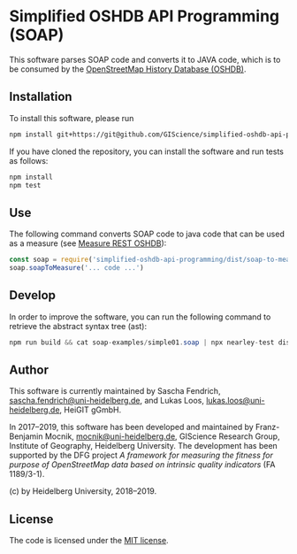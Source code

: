 # Simplified OSHDB API Programming (SOAP)

This software parses SOAP code and converts it to JAVA code, which is to be consumed by the [OpenStreetMap History Database (OSHDB)](???).

## Installation

To install this software, please run

```bash
npm install git+https://git@github.com/GIScience/simplified-oshdb-api-programming.git
```

If you have cloned the repository, you can install the software and run tests as follows:

```bash
npm install
npm test
```

## Use

The following command converts SOAP code to java code that can be used as a measure (see [Measure REST OSHDB](???)):

```javascript
const soap = require('simplified-oshdb-api-programming/dist/soap-to-measure')
soap.soapToMeasure('... code ...')
```

## Develop

In order to improve the software, you can run the following command to retrieve the abstract syntax tree (ast):

```java
npm run build && cat soap-examples/simple01.soap | npx nearley-test dist/soap-grammar.js --quiet
```

## Author

This software is currently maintained by Sascha Fendrich, <sascha.fendrich@uni-heidelberg.de>, and Lukas Loos, <lukas.loos@uni-heidelberg.de>, HeiGIT gGmbH.

In 2017–2019, this software has been developed and maintained by Franz-Benjamin Mocnik, <mocnik@uni-heidelberg.de>, GIScience Research Group, Institute of Geography, Heidelberg University. The development has been supported by the DFG project *A framework for measuring the fitness for purpose of OpenStreetMap data based on intrinsic quality indicators* (FA 1189/3-1).

(c) by Heidelberg University, 2018–2019.

## License

The code is licensed under the [MIT license](https://github.com/giscience/measures-rest-oshdb/blob/master/LICENSE).
